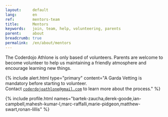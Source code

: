 ```yaml
---
layout:     default
lang:       en
ref:        mentors-team
title:      Mentors
keywords:   join, team, help, volunteering, parents
parent:     about
breadcrumb: true
permalink:  /en/about/mentors
---
```


The Coderdojo Athlone is only based of volunteers. 
Parents are welcome to become volunteer to help us maintaining a friendly atmosphere and encourage learning new things.


{% include alert.html
type="primary"
content="A Garda Vetting is mandatory before starting to volunteer.  
Contact [`coderdojoathlone@gmail.com`](mailto:coderdojoathlone@gmail.com) to learn more about the process."
%}

{% include profile.html 
   names="bartek-zaucha,derek-goode,ian-campbell,mahesh-kumar-l,marc-raffalli,marie-pidgeon,matthew-swart,ronan-lillis" 
%}
